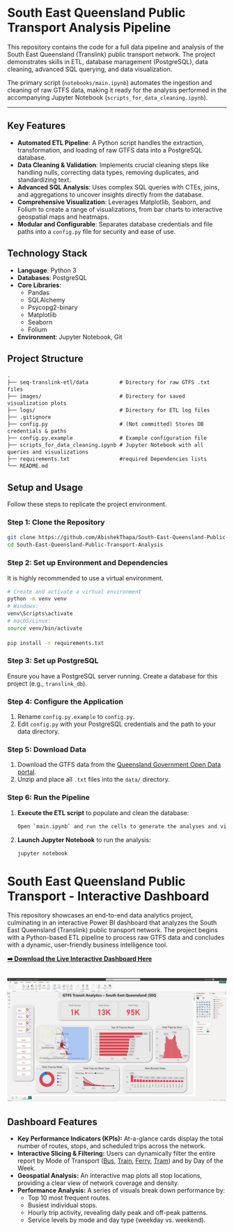 # South East Queensland Public Transport Analysis Pipeline

This repository contains the code for a full data pipeline and analysis of the South East Queensland (Translink) public transport network. The project demonstrates skills in ETL, database management (PostgreSQL), data cleaning, advanced SQL querying, and data visualization.

The primary script (`notebooks/main.ipynb`) automates the ingestion and cleaning of raw GTFS data, making it ready for the analysis performed in the accompanying Jupyter Notebook (`scripts_for_data_cleaning.ipynb`).


---

## Key Features

*   **Automated ETL Pipeline**: A Python script handles the extraction, transformation, and loading of raw GTFS data into a PostgreSQL database.
*   **Data Cleaning & Validation**: Implements crucial cleaning steps like handling nulls, correcting data types, removing duplicates, and standardizing text.
*   **Advanced SQL Analysis**: Uses complex SQL queries with CTEs, joins, and aggregations to uncover insights directly from the database.
*   **Comprehensive Visualization**: Leverages Matplotlib, Seaborn, and Folium to create a range of visualizations, from bar charts to interactive geospatial maps and heatmaps.
*   **Modular and Configurable**: Separates database credentials and file paths into a `config.py` file for security and ease of use.

## Technology Stack

*   **Language**: Python 3
*   **Databases**: PostgreSQL
*   **Core Libraries**:
    *   Pandas
    *   SQLAlchemy
    *   Psycopg2-binary
    *   Matplotlib
    *   Seaborn
    *   Folium
*   **Environment**: Jupyter Notebook, Git

## Project Structure

```
.
├── seq-translink-etl/data          # Directory for raw GTFS .txt files
├── images/                         # Directory for saved visualization plots
├── logs/                           # Directory for ETL log files
├── .gitignore
├── config.py                       # (Not committed) Stores DB credentials & paths
├── config.py.example               # Example configuration file
├── scripts_for_data_cleaning.ipynb # Jupyter Notebook with all queries and visualizations
├── requirements.txt                #required Dependencies lists
└── README.md
```

## Setup and Usage

Follow these steps to replicate the project environment.

### Step 1: Clone the Repository
```bash
git clone https://github.com/AbishekThapa/South-East-Queensland-Public-Transport-Analysis.git
cd South-East-Queensland-Public-Transport-Analysis
```

### Step 2: Set up Environment and Dependencies
It is highly recommended to use a virtual environment.
```bash
# Create and activate a virtual environment
python -m venv venv
# Windows:
venv\Scripts\activate
# macOS/Linux:
source venv/bin/activate

pip install -r requirements.txt

```

### Step 3: Set up PostgreSQL
Ensure you have a PostgreSQL server running. Create a database for this project (e.g., `translink_db`).

### Step 4: Configure the Application
1.  Rename `config.py.example` to `config.py`.
2.  Edit `config.py` with your PostgreSQL credentials and the path to your data directory.

### Step 5: Download Data
1.  Download the GTFS data from the [Queensland Government Open Data portal](https://www.data.qld.gov.au/dataset/general-transit-feed-specification-gtfs-translink).
2.  Unzip and place all `.txt` files into the `data/` directory.

### Step 6: Run the Pipeline
1.  **Execute the ETL script** to populate and clean the database:
    ```bash
    Open `main.ipynb` and run the cells to generate the analyses and visualizations.
    ```
2.  **Launch Jupyter Notebook** to run the analysis:
    ```bash
    jupyter notebook
    ```

# South East Queensland Public Transport - Interactive Dashboard

This repository showcases an end-to-end data analytics project, culminating in an interactive Power BI dashboard that analyzes the South East Queensland (Translink) public transport network. The project begins with a Python-based ETL pipeline to process raw GTFS data and concludes with a dynamic, user-friendly business intelligence tool.

**[➡️ Download the Live Interactive Dashboard Here](PoweBi_Dashboard\seq_dashboard.pbix)**

![Dashboard Screenshot](PoweBi_Dashboard\Screenshots\Dashboard.png)
---

## Dashboard Features

*   **Key Performance Indicators (KPIs):** At-a-glance cards display the total number of routes, stops, and scheduled trips across the network.
*   **Interactive Slicing & Filtering:** Users can dynamically filter the entire report by Mode of Transport ([Bus](PoweBi_Dashboard\Screenshots\bus.png), [Train](PoweBi_Dashboard\Screenshots\train.png), [Ferry](PoweBi_Dashboard\Screenshots\ferry.png), [Tram](PoweBi_Dashboard\Screenshots\ferry.png)) and by Day of the Week.
*   **Geospatial Analysis:** An interactive map plots all stop locations, providing a clear view of network coverage and density.
*   **Performance Analysis:** A series of visuals break down performance by:
    *   Top 10 most frequent routes.
    *   Busiest individual stops.
    *   Hourly trip activity, revealing daily peak and off-peak patterns.
    *   Service levels by mode and day type (weekday vs. weekend).
